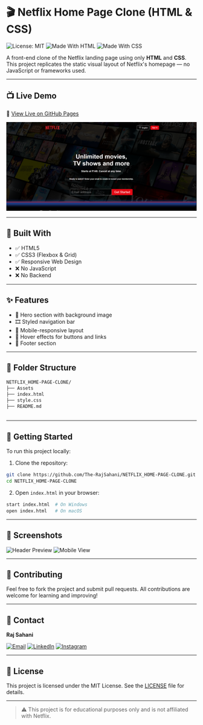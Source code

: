 
# 🎬 Netflix Home Page Clone (HTML & CSS)

![License: MIT](https://img.shields.io/badge/License-MIT-yellow.svg)
![Made With HTML](https://img.shields.io/badge/Made%20with-HTML5-orange?style=flat&logo=html5)
![Made With CSS](https://img.shields.io/badge/Made%20with-CSS3-blue?style=flat&logo=css3)

A front-end clone of the Netflix landing page using only **HTML** and **CSS**. This project replicates the static visual layout of Netflix's homepage — no JavaScript or frameworks used.

---

## 📺 Live Demo

🔗 [View Live on GitHub Pages](https://the-rajsahani.github.io/NETFLIX_HOME-PAGE-CLONE/)

![Netflix Clone Screenshot](screen1.png)

---

## 🧰 Built With

- ✅ HTML5
- ✅ CSS3 (Flexbox & Grid)
- ✅ Responsive Web Design
- ❌ No JavaScript
- ❌ No Backend

---

## ✨ Features

- 🎥 Hero section with background image
- 🎞️ Styled navigation bar
- 📱 Mobile-responsive layout
- 🎨 Hover effects for buttons and links
- 📄 Footer section

---

## 📂 Folder Structure

```
NETFLIX_HOME-PAGE-CLONE/
├── Assets 
├── index.html
├── style.css
├── README.md
 
```

---

## 🚀 Getting Started

To run this project locally:

1. Clone the repository:

```bash
git clone https://github.com/The-RajSahani/NETFLIX_HOME-PAGE-CLONE.git
cd NETFLIX_HOME-PAGE-CLONE
```

2. Open `index.html` in your browser:

```bash
start index.html  # On Windows
open index.html   # On macOS
```

---

## 📸 Screenshots

![Header Preview](https://your-screenshot-url.com/netflix-header.png)
![Mobile View](https://your-screenshot-url.com/netflix-mobile.png)

---

## 🤝 Contributing

Feel free to fork the project and submit pull requests. All contributions are welcome for learning and improving!

---

## 📇 Contact

**Raj Sahani**

[![Email](https://img.shields.io/badge/Email-D14836?style=for-the-badge&logo=gmail&logoColor=white)](mailto:sahaniraj7267@gmail.com)
[![LinkedIn](https://img.shields.io/badge/LinkedIn-0A66C2?style=for-the-badge&logo=linkedin&logoColor=white)](https://www.linkedin.com/in/raj-sahani-35082335b)
[![Instagram](https://img.shields.io/badge/Instagram-E4405F?style=for-the-badge&logo=instagram&logoColor=white)](https://www.instagram.com/rajsahanii__/)

---

## 📄 License

This project is licensed under the MIT License. See the [LICENSE](LICENSE) file for details.

---

> ⚠️ This project is for educational purposes only and is not affiliated with Netflix.
